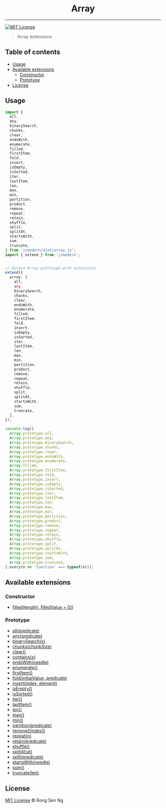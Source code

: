 <div align="center" style="text-align: center;">
  <h1 style="border-bottom: none;">Array</h1>

  <p></p>
</div>

<hr />

[![MIT License][mit-license-badge]][mit-license-url]

> Array extensions

## Table of contents <!-- omit in toc -->

- [Usage](#usage)
- [Available extensions](#available-extensions)
  - [Constructor](#constructor)
  - [Prototype](#prototype)
- [License](#license)

## Usage

```ts
import {
  all,
  any,
  binarySearch,
  chunks,
  clear,
  endsWith,
  enumerate,
  filled,
  firstItem,
  fold,
  insert,
  isEmpty,
  isSorted,
  iter,
  lastItem,
  len,
  max,
  min,
  partition,
  product,
  remove,
  repeat,
  retain,
  shuffle,
  split,
  splitAt,
  startsWith,
  sum,
  truncate,
} from 'jsmodern/dist/array.js';
import { extend } from 'jsmodern';


// Extend Array.prototype with extensions.
extend({
  array: [
    all,
    any,
    binarySearch,
    chunks,
    clear,
    endsWith,
    enumerate,
    filled,
    firstItem,
    fold,
    insert,
    isEmpty,
    isSorted,
    iter,
    lastItem,
    len,
    max,
    min,
    partition,
    product,
    remove,
    repeat,
    retain,
    shuffle,
    split,
    splitAt,
    startsWith,
    sum,
    truncate,
  ],
});

console.log([
  Array.prototype.all,
  Array.prototype.any,
  Array.prototype.binarySearch,
  Array.prototype.chunks,
  Array.prototype.clear,
  Array.prototype.endsWith,
  Array.prototype.enumerate,
  Array.filled,
  Array.prototype.firstItem,
  Array.prototype.fold,
  Array.prototype.insert,
  Array.prototype.isEmpty,
  Array.prototype.isSorted,
  Array.prototype.iter,
  Array.prototype.lastItem,
  Array.prototype.len,
  Array.prototype.max,
  Array.prototype.min,
  Array.prototype.partition,
  Array.prototype.product,
  Array.prototype.remove,
  Array.prototype.repeat,
  Array.prototype.retain,
  Array.prototype.shuffle,
  Array.prototype.split,
  Array.prototype.splitAt,
  Array.prototype.startsWith,
  Array.prototype.sum,
  Array.prototype.truncate,
].every(n => 'function' === typeof(n)));
```

## Available extensions

### Constructor

* [filled(length\[, filledValue = 0\])]

### Prototype

* [all(predicate)]
* [any(predicate)]
* [binarySearch(x)]
* [chunks(chunkSize)]
* [clear()]
* [contains(x)]
* [endsWith(needle)]
* [enumerate()]
* [firstItem()]
* [fold(initialValue, predicate)]
* [insert(index, element)]
* [isEmpty()]
* [isSorted()]
* [iter()]
* [lastItem()]
* [len()]
* [max()]
* [min()]
* [partition(predicate)]
* [remove(\[index\])]
* [repeat(n)]
* [retain(predicate)]
* [shuffle()]
* [splitAt(at)]
* [split(predicate)]
* [startsWith(needle)]
* [sum()]
* [truncate(len)]

## License

[MIT License](http://motss.mit-license.org/) © Rong Sen Ng

<!-- References -->
[filled(length\[, filledValue = 0\])]: /src/array/API_REFERENCE.md#filledlength-filledValue--0

[all(predicate)]: /src/array/API_REFERENCE.md#allpredicate
[any(predicate)]: /src/array/API_REFERENCE.md#anypredicate
[binarySearch(x)]: /src/array/API_REFERENCE.md#binarysearchx
[chunks(chunkSize)]: /src/array/API_REFERENCE.md#chunkschunksize
[clear()]: /src/array/API_REFERENCE.md#clear
[contains(x)]: /src/array/API_REFERENCE.md#containsx
[endsWith(needle)]: /src/array/API_REFERENCE.md#endswithneedle
[enumerate()]: /src/array/API_REFERENCE.md#enumerate
[firstItem()]: /src/array/API_REFERENCE.md#firstitem
[fold(initialValue, predicate)]: /src/array/API_REFERENCE.md#foldinitialvalue-predicate
[insert(index, element)]: /src/array/API_REFERENCE.md#insertindex-element
[isEmpty()]: /src/array/API_REFERENCE.md#isempty
[isSorted()]: /src/array/API_REFERENCE.md#issorted
[iter()]: /src/array/API_REFERENCE.md#iter
[lastItem()]: /src/array/API_REFERENCE.md#lastitem
[len()]: /src/array/API_REFERENCE.md#len
[max()]: /src/array/API_REFERENCE.md#max
[min()]: /src/array/API_REFERENCE.md#min
[partition(predicate)]: /src/array/API_REFERENCE.md#partitionpredicate
[product()]: /src/array/API_REFERENCE.md#product
[remove(\[index\])]: /src/array/API_REFERENCE.md#removeindex
[repeat(n)]: /src/array/API_REFERENCE.md#repeatn
[retain(predicate)]: /src/array/API_REFERENCE.md#retainpredicate
[shuffle()]: /src/array/API_REFERENCE.md#shuffle
[splitAt(at)]: /src/array/API_REFERENCE.md#splitatat
[split(predicate)]: /src/array/API_REFERENCE.md#splitpredicate
[startsWith(needle)]: /src/array/API_REFERENCE.md#startswithneedle
[sum()]: /src/array/API_REFERENCE.md#sum
[truncate(len)]: /src/array/API_REFERENCE.md#truncatelen

<!-- MDN -->
[array-mdn-url]: https://developer.mozilla.org/en-US/docs/Web/JavaScript/Reference/Global_Objects/Array
[boolean-mdn-url]: https://developer.mozilla.org/en-US/docs/Web/JavaScript/Reference/Global_Objects/Boolean
[function-mdn-url]: https://developer.mozilla.org/en-US/docs/Web/JavaScript/Reference/Global_Objects/Function
[map-mdn-url]: https://developer.mozilla.org/en-US/docs/Web/JavaScript/Reference/Global_Objects/Map
[number-mdn-url]: https://developer.mozilla.org/en-US/docs/Web/JavaScript/Reference/Global_Objects/Number
[object-mdn-url]: https://developer.mozilla.org/en-US/docs/Web/JavaScript/Reference/Global_Objects/Object
[promise-mdn-url]: https://developer.mozilla.org/en-US/docs/Web/JavaScript/Reference/Global_Objects/Promise
[regexp-mdn-url]: https://developer.mozilla.org/en-US/docs/Web/JavaScript/Reference/Global_Objects/RegExp
[set-mdn-url]: https://developer.mozilla.org/en-US/docs/Web/JavaScript/Reference/Global_Objects/Set
[string-mdn-url]: https://developer.mozilla.org/en-US/docs/Web/JavaScript/Reference/Global_Objects/String
[void-mdn-url]: https://developer.mozilla.org/en-US/docs/Web/JavaScript/Reference/Operators/void
[error-mdn-url]: https://developer.mozilla.org/en-US/docs/Web/JavaScript/Reference/Global_Objects/Error

<!-- Badges -->
[mit-license-badge]: https://flat.badgen.net/badge/license/MIT/blue

<!-- Links -->
[mit-license-url]: https://github.com/motss/deno_mod/blob/master/LICENSE
